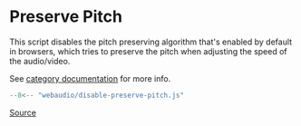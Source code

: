 # Preserve Pitch

This script disables the pitch preserving algorithm that's enabled by default in browsers, which tries to preserve the pitch when adjusting the speed of the audio/video.

See [category documentation](README.md) for more info.

```js linenums="1" title="webaudio/disable-preserve-pitch.js"
--8<-- "webaudio/disable-preserve-pitch.js"
```

[Source][source]

[source]: https://github.com/Nerixyz/scripts/blob/main/scripts/webaudio/disable-preserve-pitch.js
